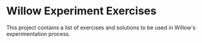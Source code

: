 # Willow Experiment Exercises

This project contains a list of exercises and solutions to be used in Willow's experimentation process.